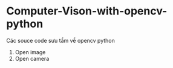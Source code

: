 # Computer-Vison-with-opencv-python
Các souce code sưu tầm về opencv python
1. Open image 
2. Open camera 

